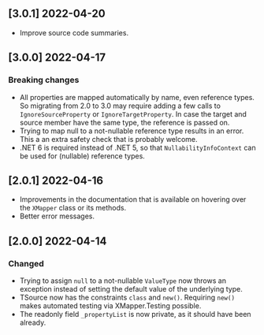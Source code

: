 ## [3.0.1] 2022-04-20

- Improve source code summaries.

## [3.0.0] 2022-04-17

### Breaking changes

- All properties are mapped automatically by name, even reference types. So migrating from 2.0 to 3.0 may require adding a few calls to `IgnoreSourceProperty` or `IgnoreTargetProperty`. In case the target and source member have the same type, the reference is passed on.
- Trying to map null to a not-nullable reference type results in an error. This a an extra safety check that is probably welcome.
- .NET 6 is required instead of .NET 5, so that `NullabilityInfoContext` can be used for (nullable) reference types.

## [2.0.1] 2022-04-16

- Improvements in the documentation that is available on hovering over the `XMapper` class or its methods.
- Better error messages.


## [2.0.0] 2022-04-14

### Changed

- Trying to assign `null` to a not-nullable `ValueType` now throws an exception instead of setting the default value of the underlying type.
- TSource now has the constraints `class` and `new()`. Requiring `new()` makes automated testing via XMapper.Testing possible.
- The readonly field `_propertyList` is now private, as it should have been already.
